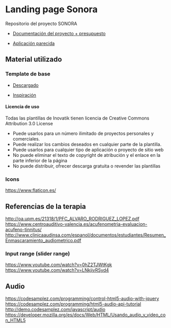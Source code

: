 # Landing page Sonora
Repositorio del proyecto SONORA

* [Documentación del proyecto + presupuesto](https://docs.google.com/document/d/1ugy5WmzbXrTaXAkonBSikriA0KSrUoubIkvGxgXH-ZA/edit#heading=h.z6ne0og04bp5)

* [Aplicación parecida](https://www.relaxmelodies.com/)


## Material utilizado

### Template de base

* [Descargado](https://inovatik.com/tutor-video-course-landing-page-template.html)

* [Inspiración](https://inovatik.com/riga-landing-page/index.html)

#### Licencia de uso
Todas las plantillas de Inovatik tienen licencia de Creative Commons Attribution 3.0 License

* Puede usarlos para un número ilimitado de proyectos personales y comerciales.
* Puede realizar los cambios deseados en cualquier parte de la plantilla.
* Puede usarlos para cualquier tipo de aplicación o proyecto de sitio web
* No puede eliminar el texto de copyright de atribución y el enlace en la parte inferior de la página
* No puede distribuir, ofrecer descarga gratuita o revender las plantillas

### Icons

https://www.flaticon.es/


## Referencias de la terapia
http://oa.upm.es/21318/1/PFC_ALVARO_RODRIGUEZ_LOPEZ.pdf
https://www.centroauditivo-valencia.es/acufenometria-evaluacion-acufeno-tinnitus/
http://www.clinicaaudinsa.com/espanol/documentos/estudiantes/Resumen_Enmascaramiento_audiometrico.pdf

### Input range (slider range)
https://www.youtube.com/watch?v=0hZ2TJWtKgk
https://www.youtube.com/watch?v=LNkjivRSyd4

## Audio
https://codesamplez.com/programming/control-html5-audio-with-jquery
https://codesamplez.com/programming/html5-audio-api-tutorial
http://demo.codesamplez.com/javascript/audio
https://developer.mozilla.org/es/docs/Web/HTML/Usando_audio_y_video_con_HTML5
